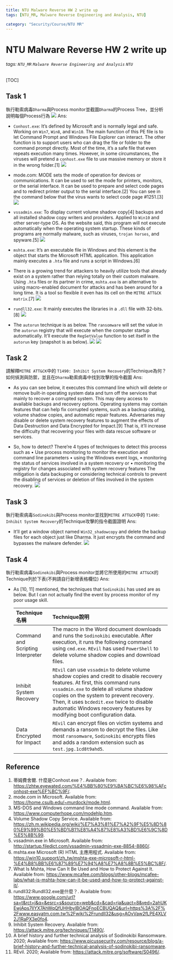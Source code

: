 ```yaml
---
title: NTU Malware Reverse HW 2 write up
tags: [NTU_MR, Malware Reverse Engineering and Analysis, NTU]

category: "Security/Course/NTU MR"
---
```


# NTU Malware Reverse HW 2 write up
<!-- more -->
###### tags: `NTU_MR` `Malware Reverse Engineering and Analysis` `NTU`
[TOC]

## Task 1
執行勒索病毒`Dharma`與Process monitor並截圖`Dharma`的Process Tree，並分析說明每個Process行為
![](https://imgur.com/vzb9g9O.png)
Ans:
* `Conhost.exe`: It’s defined by Microsoft and is normally legal and safe. Working on `Win7`, `Win8`, and `Win10`. The main function of this PE file is to let Command Prompt and Windows File Explorer can interact. The other function is to support users who can drag the file or folder to the command prompt directly. Most of the time, it’s a safe file that even repeats execution many times. However, in some circumstances, the viruses will pretend a `conhost.exe` file to use massive memory or store it in the wrong folder.[1]
![](https://imgur.com/xQayXgX.png)

* mode.com: MODE sets the mode of operation for devices or communications. It can be used to set the mode for printers, monitors, or the serial interface. It can be used to prepare and select code pages and to redirect printer output to the serial interface.[2] You can see in the command below that the virus wants to select code page #1251.[3]
![](https://imgur.com/wA1k8hF.png)

* `vssadmin.exe`: To display current volume shadow copy[4] backups and all installed shadow copy writers and providers. Applied to `Win10` and other server-type OS. As the website said, this program will not execute automatically when the operating system startup. These kinds of programs are normally malware, such as viruses, `trojan horses`, and spyware.[5]
![](https://imgur.com/PckhSra.png)

* `mshta.exe`: It’s an executable file in Windows and this element is the object that starts the Microsoft HTML application. This application mainly executes a `.hta` file and runs a script in Windows.[6]

* There is a growing trend for attackers to heavily utilize tools that already exist on a system rather than relying totally on their custom malware. Using `.hta` files or its partner in crime, `mshta.exe` is an alternative to using macro-enabled document for attacks and has been around for a long time. It is a tool so flexible it even has its cell on the `MITRE ATT&CK matrix`.[7]
![](https://imgur.com/Lsnv5ve.png)

* `rundll32.exe`: It mainly executes the libraries in a `.dll` file with 32-bits.[8]
![](https://imgur.com/QMWZzw9.png)

* The `autorun` technique is as below. The `ransomware` will set the value in the `autorun` registry that will execute when the computer startup automatically. It’ll execute the `RegSetValue` function to set itself in the `autorun` key (snapshot is as below).
![](https://imgur.com/DqrZhJo.png)
![](https://imgur.com/eYQNEgK.png)



## Task 2
請解釋`MITRE ATT&CK`中的 `T1490: Inhibit System Recovery`的Technique為何？如何偵測與防禦，並且在`Dharma`勒索病毒中找到攻擊的指令截圖
Ans:
* As you can see below, it executes this command line which will delete or remove built-in operating system data and turn off the services that mainly to recover a corrupted system. This may deny access to available backups and recovery options.
Operating systems may contain features that can help fix corrupted systems, such as a backup catalog, volume shadow copies, and automatic repair features. Adversaries may disable or delete system recovery features to augment the effects of Data Destruction and Data Encrypted for Impact.[9]
That is, it’ll increase the difficulty that recovering your files with data rescue software or services.

* So, how to detect? There’re 4 types of techniques to detect this process such as 
•	Use process monitoring to monitor the execution and command line parameters
•	using the Windows event logs, 
•	monitoring the status of services involved in a system recovery or 
•	monitoring the registry for changes associated with system recovery features
The mitigation is data backuping or considering technical controls to prevent the disabling of services or deletion of files involved in the system recovery.
![](https://imgur.com/L3ACypk.png)


## Task 3
執行勒索病毒`Sodinokibi`與Process monitor並找到`MITRE ATT&CK`中的 `T1490: Inhibit System Recovery`的Technique攻擊的指令截圖證明
Ans:
* It’ll get a window object named `Win32_shadowcopy` and delete the backup files for each object just like Dharma. It just encrypts the command and bypasses the malware defender.
![](https://imgur.com/kIofmwM.png)

## Task 4
執行勒索病毒`Sodinokibi`與Process monitor並將它所使用的`MITRE ATT&CK`的Technique列於下表(不夠請自行新增表格欄位)
Ans:
* As [10, 11] mentioned, the techniques that `Sodinokibi` has used are as below. But I can not actually find the event by process monitor of my poor usage skill.

    |Technique名稱|Technique說明|
    |:---------------------------------|:---------------------------------------------------------------------------------------------------------------------------------------------------------------------------------------------------------------------------------------------------------------------------------------------------------------------------------- |
    | Command and Scripting Interpreter | The macro in the Word document downloads and runs the `Sodinokibi` executable. After execution, it runs the following command using `cmd.exe`. `REvil` has used `PowerShell` to delete volume shadow copies and download files.|
    | Inhibit System Recovery| `REvil` can use `vssadmin` to delete volume shadow copies and credit to disable recovery features. At first, this command runs `vssadmin.exe` to delete all volume shadow copies on the system to prevent recovery. Then, it uses `bcdedit.exe` twice to disable automatic Windows recovery features by modifying boot configuration data. |
    | Data Encrypted for Impact| `REvil` can encrypt files on victim systems and demands a ransom to decrypt the files. Like most `ransomware`, `Sodinokibi` encrypts files and adds a random extension such as `test.jpg.1cd8t9ahd5`.|



## Reference
1.	蒂姆費舍爾. 什麼是Conhost.exe？. Available from: https://zhtw.eyewated.com/%E4%BB%80%E9%BA%BC%E6%98%AFconhost-exe%EF%BC%9F/.
2.	mode.com in Microsoft. Available from: https://home.csulb.edu/~murdock/mode.html.
3.	MS-DOS and Windows command line mode command. Available from: https://www.computerhope.com/modehlp.htm.
4.	Volume Shadow Copy Service. Available from: https://zh.m.wikipedia.org/wiki/%E7%A3%81%E7%A2%9F%E5%8D%80%E9%99%B0%E5%BD%B1%E8%A4%87%E8%A3%BD%E6%9C%8D%E5%8B%99.
5.	vssadmin.exe in Microsoft. Available from: http://startup.filedict.com/vssadmin-vssadmin-exe-8854-8860/.
6.	mshta.exe Microsoft (R) HTML 主應用程式. Available from: https://win10.support/zh_tw/mshta-exe-microsoft-r-html-%E4%B8%BB%E6%87%89%E7%94%A8%E7%A8%8B%E5%BC%8F/.
7.	What Is Mshta, How Can It Be Used and How to Protect Against It. Available from: https://www.mcafee.com/blogs/other-blogs/mcafee-labs/what-is-mshta-how-can-it-be-used-and-how-to-protect-against-it/.
8.	rundll32:Rundll32.exe是什麼？. Available from: https://www.google.com/url?sa=t&rct=j&q=&esrc=s&source=web&cd=&cad=rja&uact=8&ved=2ahUKEwjAps7IlYX7AhWqQfUHHbylBOAQFnoECBUQAQ&url=https%3A%2F%2Fwww.easyatm.com.tw%2Fwiki%2Frundll32&usg=AOvVaw2fLPE4XLV2J1RaPX3e0fo4.
9.	Inhibit System Recovery. Available from: https://attack.mitre.org/techniques/T1490/.
10.	A brief history and further technical analysis of Sodinokibi Ransomware. 2020; Available from: https://www.picussecurity.com/resource/blog/a-brief-history-and-further-technical-analysis-of-sodinokibi-ransomware.
11.	REvil. 2020; Available from: https://attack.mitre.org/software/S0496/.

